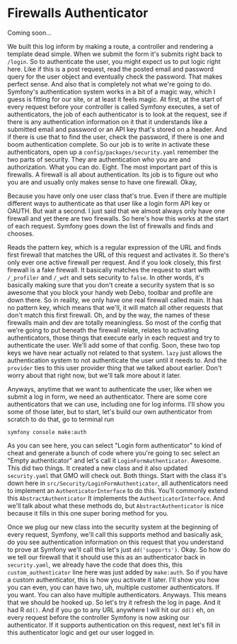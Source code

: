 # Firewalls Authenticator

Coming soon...

We built this log inform by making a route, a controller and rendering a template
dead simple. When we submit the form it's submits right back to `/login`. So to
authenticate the user, you might expect us to put logic right here. Like if this is a
post request, read the posted email and password query for the user object and
eventually check the password. That makes perfect sense. And also that is completely
not what we're going to do. Symfony's authentication system works in a bit of a magic
way, which I guess is fitting for our site, or at least it feels magic. At first, at
the start of every request before your controller is called Symfony executes, a set
of authenticators, the job of each authenticator is to look at the request, see if
there is any authentication information on it that it understands like a submitted
email and password or an API key that's stored on a header. And if there is use that
to find the user, check the password, if there is one and boom authentication
complete. So our job is to write in activate these authenticators, open up a 
`config/packages/security.yaml` remember the two parts of security. They are
authentication who you are and authorization. What you can do. Eight. The most
important part of this is firewalls. A firewall is all about authentication. Its job
is to figure out who you are and usually only makes sense to have one firewall. Okay,

Because you have only one user class that's true. Even if there are multiple
different ways to authenticate as that user like a login form API key or OAUTH. But
wait a second. I just said that we almost always only have one firewall and yet there
are two firewalls. So here's how this works at the start of each request. Symfony
goes down the list of firewalls and finds and chooses.

Reads the pattern key, which is a regular expression of the URL and finds first
firewall that matches the URL of this request and activates it. So there's only ever
one active firewall per request. And if you look closely, this first firewall is a
fake firewall. It basically matches the request to start with `/_profiler` and
`/_wdt` and sets security to `false`. In other words, it's basically making sure that
you don't create a security system that is so awesome that you block your handy web
Debo, toolbar and profile are down there. So in reality, we only have one real
firewall called main. It has no pattern key, which means that we'll, it will match
all other requests that don't match this first firewall. Oh, and by the way, the
names of these firewalls main and dev are totally meaningless. So most of the config
that we're going to put beneath the firewall relate, relates to activating
authenticators, those things that execute early in each request and try to
authenticate the user. We'll add some of that config. Soon, these two top keys we
have near actually not related to that system. `lazy` just allows the authentication
system to not authenticate the user until it needs to. And the `provider` ties to this
user provider thing that we talked about earlier. Don't worry about that right now,
but we'll talk more about it later.

Anyways, anytime that we want to authenticate the user, like when we submit a log in
form, we need an authenticator. There are some core authenticators that we can use,
including one for log informs. I'll show you some of those later, but to start, let's
build our own authenticator from scratch to do that, go to terminal run 

```terminal
symfony console make:auth
```

As you can see here, you can select "Login form authenticator"
to kind of cheat and generate a bunch of code where you're going to
sec select an "Empty authenticator" and let's call it `LoginFormAuthenticator`.
Awesome. This did two things. It created a new class and it also updated `security.yaml`
that GMO will check out. Both things. Start with the class it's down here in 
`src/Security/LoginFormAuthenticator`, all authenticators need to implement an
`AuthenticatorInterface` to do this. You'll commonly extend this `AbstractAuthenticator`
It implements the `AuthenticatorInterface`. And we'll talk about what
these methods do, but `AbstractAuthenticator` is nice because it fills in this one
super boring method for you.

Once we plug our new class into the security system at the beginning of every
request, Symfony, we'll call this supports method and basically ask, do you see
authentication information on this request that you understand to prove at Symfony
we'll call this let's just `dd('supports')`. Okay. So how do we tell our firewall that it
should use this as an authenticator back in `security.yaml`, we already have the
code that does this, this `custom_authenticator` line here was just added by `make:auth`.
So if you have a custom authenticator, this is how you activate it later. I'll show
you how you can even, you can have two, uh, multiple customer authenticators. If you
want. You can also have multiple authenticators. Anyways. This means that we should
be hooked up. So let's try it refresh the log in page. And it had R `dd()`. And if you
go to any URL anywhere I will hit our `dd()` eh, on every request before the controller
Symfony is now asking our authenticator. If it supports authentication on this
request, next let's fill in this authenticator logic and get our user logged in.

